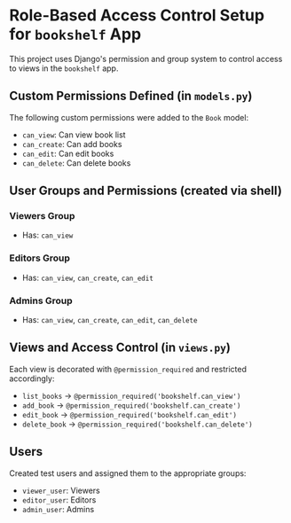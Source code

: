 # Role-Based Access Control Setup for `bookshelf` App

This project uses Django's permission and group system to control access to views in the `bookshelf` app.

## Custom Permissions Defined (in `models.py`)

The following custom permissions were added to the `Book` model:

- `can_view`: Can view book list
- `can_create`: Can add books
- `can_edit`: Can edit books
- `can_delete`: Can delete books

## User Groups and Permissions (created via shell)

### Viewers Group
- Has: `can_view`

### Editors Group
- Has: `can_view`, `can_create`, `can_edit`

### Admins Group
- Has: `can_view`, `can_create`, `can_edit`, `can_delete`

## Views and Access Control (in `views.py`)

Each view is decorated with `@permission_required` and restricted accordingly:

- `list_books` → `@permission_required('bookshelf.can_view')`
- `add_book` → `@permission_required('bookshelf.can_create')`
- `edit_book` → `@permission_required('bookshelf.can_edit')`
- `delete_book` → `@permission_required('bookshelf.can_delete')`

## Users

Created test users and assigned them to the appropriate groups:
- `viewer_user`: Viewers
- `editor_user`: Editors
- `admin_user`: Admins
